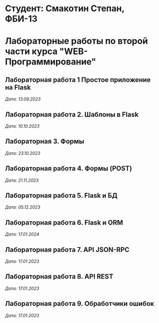 # Студент: Смакотин Степан, ФБИ-13

# Лабораторные работы по второй части курса "WEB-Программирование"

## Лабораторная работа  1 Простое приложение на Flask

*Дата: 13.09.2023*

## Лабораторная работа 2. Шаблоны в Flask

*Дата: 10.10.2023*

## Лабораторная 3. Формы 

*Дата: 23.10.2023*

## Лабораторная работа 4. Формы (POST)

*Дата: 21.11.2023*

## Лабораторная работа 5. Flask и БД

*Дата: 05.12.2023*

## Лабораторная работа 6. Flask и ORM

*Дата: 17.01.2024*

## Лабораторная работа 7. API JSON-RPC

*Дата: 17.01.2023*

## Лабораторная работа 8. API REST

*Дата: 17.01.2023*

## Лабораторная работа 9. Обработчики ошибок

*Дата: 17.01.2023*

